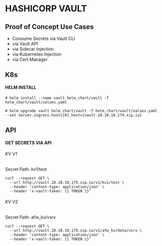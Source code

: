 # HASHICORP VAULT


## Proof of Concept Use Cases
- Consume Secrets via Vault CLI
- via Vault API
- via Sidecar Injection
- via Kubernetes Injection
- via Cert Manager

## K8s

#### HELM INSTALL
```
# helm install --name vault helm_chart/vault -f helm_chart/vault/values.yaml
```

```
# helm upgrade vault helm_chart/vault -f helm_chart/vault/values.yaml --set Server.ingress.hosts[0].host={vault.10.10.10.179.xip.io}
```










## API

#### GET SECRETS VIA API

###### KV V1
Secret Path: kv1/test
```
curl --request GET \
  --url http://vault.10.10.10.179.xip.io/v1/kv1/test \
  --header 'content-type: application/json' \
  --header 'x-vault-token: {{ TOKEN }}'
```

###### KV V2
Secret Path: afw_kv/vsrx
```
curl --request GET \
  --url http://vault.10.10.10.179.xip.io/v1/afw_kv/data/vsrx \
  --header 'content-type: application/json' \
  --header 'x-vault-token: {{ TOKEN }}'
```
